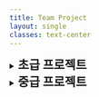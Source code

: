 ```yaml
---
title: Team Project
layout: single
classes: text-center
---
```



<details>
  <summary><strong style="font-size: 1.5em;">초급 프로젝트</strong></summary>

  <a href="https://github.com/hippo8427/how-do-i-look-report" target="_blank">How Do I Look 리포트</a><br>

</details>


<details>
  <summary><strong style="font-size: 1.5em;">중급 프로젝트</strong></summary>

  <a href="https://github.com/hippo8427/moonshot-report" target="_blank">Moonshot 리포트</a><br>

</details>


